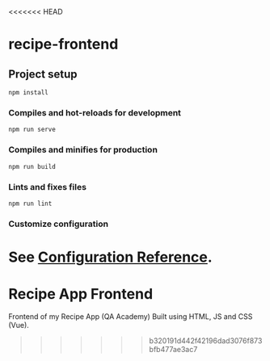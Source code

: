 <<<<<<< HEAD
# recipe-frontend

## Project setup
```
npm install
```

### Compiles and hot-reloads for development
```
npm run serve
```

### Compiles and minifies for production
```
npm run build
```

### Lints and fixes files
```
npm run lint
```

### Customize configuration
See [Configuration Reference](https://cli.vuejs.org/config/).
=======
# Recipe App Frontend
Frontend of my Recipe App (QA Academy)
Built using HTML, JS and CSS (Vue).
>>>>>>> b320191d442f42196dad3076f873bfb477ae3ac7
